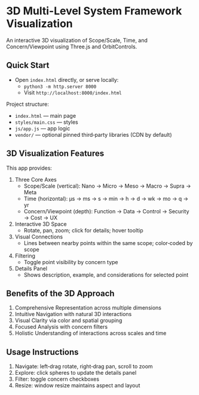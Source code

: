 # 3D Multi-Level System Framework Visualization

An interactive 3D visualization of Scope/Scale, Time, and Concern/Viewpoint using Three.js and OrbitControls.

## Quick Start

- Open `index.html` directly, or serve locally:
  - `python3 -m http.server 8000`
  - Visit `http://localhost:8000/index.html`

Project structure:
- `index.html` — main page
- `styles/main.css` — styles
- `js/app.js` — app logic
- `vendor/` — optional pinned third‑party libraries (CDN by default)

## 3D Visualization Features

This app provides:

1. Three Core Axes
   - Scope/Scale (vertical): Nano → Micro → Meso → Macro → Supra → Meta
   - Time (horizontal): µs → ms → s → min → h → d → wk → mo → q → yr
   - Concern/Viewpoint (depth): Function → Data → Control → Security → Cost → UX
2. Interactive 3D Space
   - Rotate, pan, zoom; click for details; hover tooltip
3. Visual Connections
   - Lines between nearby points within the same scope; color‑coded by scope
4. Filtering
   - Toggle point visibility by concern type
5. Details Panel
   - Shows description, example, and considerations for selected point

## Benefits of the 3D Approach

1. Comprehensive Representation across multiple dimensions
2. Intuitive Navigation with natural 3D interactions
3. Visual Clarity via color and spatial grouping
4. Focused Analysis with concern filters
5. Holistic Understanding of interactions across scales and time

## Usage Instructions

1. Navigate: left‑drag rotate, right‑drag pan, scroll to zoom
2. Explore: click spheres to update the details panel
3. Filter: toggle concern checkboxes
4. Resize: window resize maintains aspect and layout

